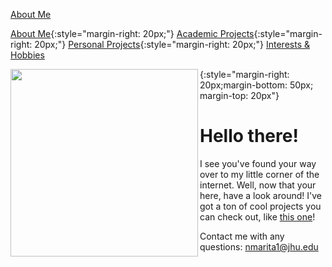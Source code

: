 <a href="docs/index.md">About Me</a>

[About Me](test.md){:style="margin-right: 20px;"}
[Academic Projects](docs/academicProjects.md){:style="margin-right: 20px;"}
[Personal Projects](docs/personalProjects.md){:style="margin-right: 20px;"}
[Interests & Hobbies](docs/hobbies.md)


<img align="left" width="300" height="300" src="https://user-images.githubusercontent.com/45133540/100413128-91fb3180-3044-11eb-908f-d505aeb59f33.jpg">{:style="margin-right: 20px;margin-bottom: 50px; margin-top: 20px"}
# Hello there!

I see you've found your way over to my little corner of the internet. Well, now that your here, have a look around! I've got a ton of cool projects you can check out, like [this one](docs/academicProjects/palpationRobot.md)!








Contact me with any questions: nmarita1@jhu.edu
